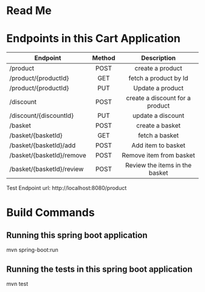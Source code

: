 # Read Me 

# Endpoints in this Cart Application
| Endpoint                  | Method |           Description           |
|---------------------------|:------:|:-------------------------------:|
| /product                  |  POST  |        create a product         |
| /product/{productId}      |  GET   |      fetch a product by Id      |
| /product/{productId}      |  PUT   |        Update a product         |
| /discount                 |  POST  | create a discount for a product |
| /discount/{discountId}    |  PUT   |        update a discount        |
| /basket                   |  POST  |         create a basket         |
| /basket/{basketId}        |  GET   |         fetch a basket          |
| /basket/{basketId}/add    |  POST  |       Add item to basket        |
| /basket/{basketId}/remove |  POST  |     Remove item from basket     |
| /basket/{basketId}/review |  POST  | Review the items in the basket  |

Test Endpoint url: http://localhost:8080/product

# Build Commands
## Running this spring boot application
mvn spring-boot:run

## Running the tests in this spring boot application
mvn test

